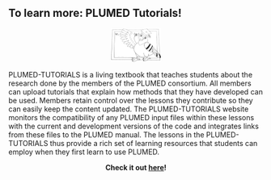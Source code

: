 To learn more: PLUMED Tutorials!
-----------------------------

<center><a href="https://www.plumed-tutorials.org"><img width="20%" src="teacher.png"></a></center>

PLUMED-TUTORIALS is a living textbook that teaches students about the research done by the members of the PLUMED consortium.
  All members can upload tutorials that explain how methods that they have developed can be used.  Members
  retain control over the lessons they contribute so they can easily keep the content updated. The PLUMED-TUTORIALS website monitors the
  compatibility of any PLUMED input files within these lessons with the current and development versions of the code and integrates links
  from these files to the PLUMED manual.  The lessons in the PLUMED-TUTORIALS thus provide a rich set of learning resources that students can
  employ when they first learn to use PLUMED.

<center><p><b>Check it out <a href="https://www.plumed-tutorials.org">here</a>!</b></p></center>
